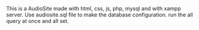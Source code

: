 
This is a AudioSite made with html, css, js, php, mysql and with xampp server. Use audiosite.sql file to make the database configuration. run the all query at once and all set. 
